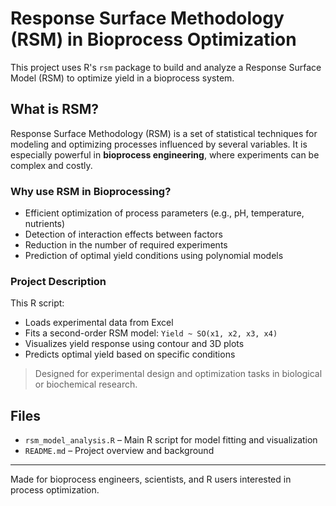 # Response Surface Methodology (RSM) in Bioprocess Optimization

This project uses R's `rsm` package to build and analyze a Response Surface Model (RSM) to optimize yield in a bioprocess system.

## What is RSM?

Response Surface Methodology (RSM) is a set of statistical techniques for modeling and optimizing processes influenced by several variables. It is especially powerful in **bioprocess engineering**, where experiments can be complex and costly.

### Why use RSM in Bioprocessing?

- Efficient optimization of process parameters (e.g., pH, temperature, nutrients)
- Detection of interaction effects between factors
- Reduction in the number of required experiments
- Prediction of optimal yield conditions using polynomial models

### Project Description

This R script:
- Loads experimental data from Excel
- Fits a second-order RSM model: `Yield ~ SO(x1, x2, x3, x4)`
- Visualizes yield response using contour and 3D plots
- Predicts optimal yield based on specific conditions

> Designed for experimental design and optimization tasks in biological or biochemical research.

## Files

- `rsm_model_analysis.R` – Main R script for model fitting and visualization
- `README.md` – Project overview and background

---

Made for bioprocess engineers, scientists, and R users interested in process optimization.
